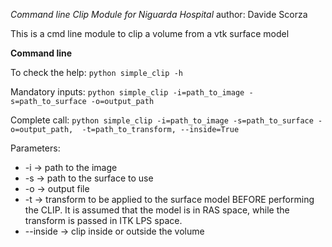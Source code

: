 *Command line Clip Module for Niguarda Hospital*
author: Davide Scorza

This is a cmd line module to clip a volume from a vtk surface model

**Command line**

To check the help: 
`python simple_clip -h`

Mandatory inputs: 
`python simple_clip -i=path_to_image -s=path_to_surface -o=output_path`

Complete call:
`python simple_clip -i=path_to_image -s=path_to_surface -o=output_path, 
-t=path_to_transform, --inside=True`

Parameters: 
*  -i -> path to the image
*  -s -> path to the surface to use
*  -o -> output file
*  -t -> transform to be applied to the surface model BEFORE performing the 
         CLIP. It is assumed that the model is in RAS space, while the transform 
         is passed in ITK LPS space.
*  --inside -> clip inside or outside the volume